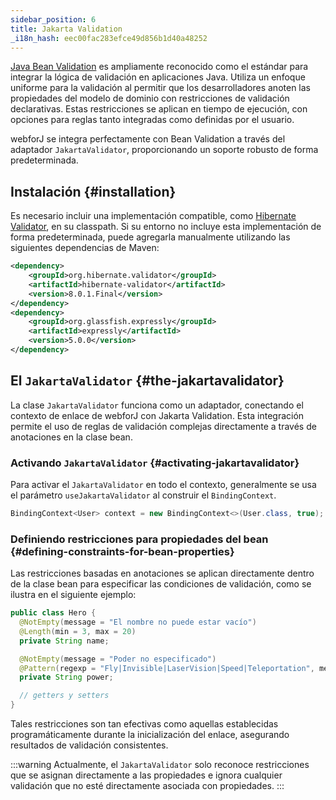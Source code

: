 ```yaml
---
sidebar_position: 6
title: Jakarta Validation
_i18n_hash: eec00fac283efce49d856b1d40a48252
---
```

[Java Bean Validation](https://beanvalidation.org/) es ampliamente reconocido como el estándar para integrar la lógica de validación en aplicaciones Java. Utiliza un enfoque uniforme para la validación al permitir que los desarrolladores anoten las propiedades del modelo de dominio con restricciones de validación declarativas. Estas restricciones se aplican en tiempo de ejecución, con opciones para reglas tanto integradas como definidas por el usuario.

webforJ se integra perfectamente con Bean Validation a través del adaptador `JakartaValidator`, proporcionando un soporte robusto de forma predeterminada.

## Instalación {#installation}

Es necesario incluir una implementación compatible, como [Hibernate Validator](https://hibernate.org/validator/), en su classpath. Si su entorno no incluye esta implementación de forma predeterminada, puede agregarla manualmente utilizando las siguientes dependencias de Maven:

```xml
<dependency>
    <groupId>org.hibernate.validator</groupId>
    <artifactId>hibernate-validator</artifactId>
    <version>8.0.1.Final</version>
</dependency>
<dependency>
    <groupId>org.glassfish.expressly</groupId>
    <artifactId>expressly</artifactId>
    <version>5.0.0</version>
</dependency>
```

## El `JakartaValidator` {#the-jakartavalidator}

La clase `JakartaValidator` funciona como un adaptador, conectando el contexto de enlace de webforJ con Jakarta Validation. Esta integración permite el uso de reglas de validación complejas directamente a través de anotaciones en la clase bean.

### Activando `JakartaValidator` {#activating-jakartavalidator}

Para activar el `JakartaValidator` en todo el contexto, generalmente se usa el parámetro `useJakartaValidator` al construir el `BindingContext`.

```java
BindingContext<User> context = new BindingContext<>(User.class, true);
```

### Definiendo restricciones para propiedades del bean {#defining-constraints-for-bean-properties}

Las restricciones basadas en anotaciones se aplican directamente dentro de la clase bean para especificar las condiciones de validación, como se ilustra en el siguiente ejemplo:

```java
public class Hero {
  @NotEmpty(message = "El nombre no puede estar vacío")
  @Length(min = 3, max = 20)
  private String name;

  @NotEmpty(message = "Poder no especificado")
  @Pattern(regexp = "Fly|Invisible|LaserVision|Speed|Teleportation", message = "Poder inválido")
  private String power;

  // getters y setters
}
```

Tales restricciones son tan efectivas como aquellas establecidas programáticamente durante la inicialización del enlace, asegurando resultados de validación consistentes.

:::warning
Actualmente, el `JakartaValidator` solo reconoce restricciones que se asignan directamente a las propiedades e ignora cualquier validación que no esté directamente asociada con propiedades.
:::
